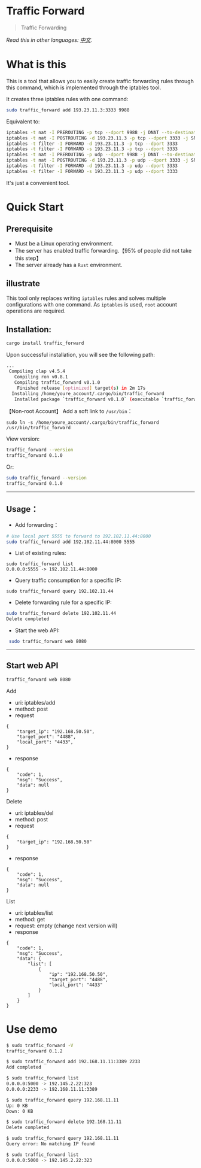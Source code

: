 # Traffic Forward

> Traffic Forwarding

*Read this in other languages:  [中文](README.cn.md).*

# What is this

This is a tool that allows you to easily create traffic forwarding rules through this command, which is implemented through the iptables tool.

It creates three iptables rules with one command:
```bash
sudo traffic_forward add 193.23.11.3:3333 9988
```
Equivalent to:
```bash
iptables -t nat -I PREROUTING -p tcp --dport 9988 -j DNAT --to-destination 193.23.11.3:3333
iptables -t nat -I POSTROUTING -d 193.23.11.3 -p tcp --dport 3333 -j SNAT --to-source 192.168.17.131
iptables -t filter -I FORWARD -d 193.23.11.3 -p tcp --dport 3333
iptables -t filter -I FORWARD -s 193.23.11.3 -p tcp --dport 3333
iptables -t nat -I PREROUTING -p udp --dport 9988 -j DNAT --to-destination 193.23.11.3:3333
iptables -t nat -I POSTROUTING -d 193.23.11.3 -p udp --dport 3333 -j SNAT --to-source 192.168.17.131
iptables -t filter -I FORWARD -d 193.23.11.3 -p udp --dport 3333
iptables -t filter -I FORWARD -s 193.23.11.3 -p udp --dport 3333
```
It's just a convenient tool.

# Quick Start

## Prerequisite 
* Must be a Linux operating environment.
* The server has enabled traffic forwarding.【95% of people did not take this step】
* The server already has a `Rust` environment.

## illustrate

This tool only replaces writing `iptables` rules and solves multiple configurations with one command. As `iptables` is used, `root` account operations are required.

## Installation:


```bash
cargo install traffic_forward
```

Upon successful installation, you will see the following path:
```bash
...
 Compiling clap v4.5.4
   Compiling ron v0.8.1
   Compiling traffic_forward v0.1.0
    Finished release [optimized] target(s) in 2m 17s
  Installing /home/youre_account/.cargo/bin/traffic_forward
   Installed package `traffic_forward v0.1.0` (executable `traffic_forward`)
```

【Non-root Account】 Add a soft link to `/usr/bin`：

```
sudo ln -s /home/youre_account/.cargo/bin/traffic_forward /usr/bin/traffic_forward
```

View version:
``` bash
traffic_forward --version
traffic_forward 0.1.0
```

Or:
``` bash
sudo traffic_forward --version
traffic_forward 0.1.0
```

---

## Usage：

* Add forwarding：

```bash
# Use local port 5555 to forward to 192.102.11.44:8000
sudo traffic_forward add 192.102.11.44:8000 5555
```

* List of existing rules:
```
sudo traffic_forward list
0.0.0.0:5555 -> 192.102.11.44:8000
```

* Query traffic consumption for a specific IP:
```
sudo traffic_forward query 192.102.11.44
```

* Delete forwarding rule for a specific IP:
```bash
sudo traffic_forward delete 192.102.11.44
Delete completed
```

* Start the web API:
```bash
 sudo traffic_forward web 8080
```

---



## Start web API

```bash
traffic_forward web 8080
```

Add
* uri: iptables/add
* method: post
* request
```
{
	"target_ip": "192.168.50.50",
	"target_port": "4488",
	"local_port": "4433",
}
```

* response
```
{
	"code": 1,
	"msg": "Success",
	"data": null
}
```

Delete
* uri: iptables/del
* method: post
* request
```
{
	"target_ip": "192.168.50.50"
}
```

* response
```
{
	"code": 1,
	"msg": "Success",
	"data": null
}
```

List
* uri: iptables/list
* method: get
* request: empty (change next version will) 
* response
```
{
	"code": 1,
	"msg": "Success",
	"data": {
		"list": [
			{
				"ip": "192.168.50.50",
				"target_port": "4488",
				"local_port": "4433"
			}
		]
	}
}
```

# Use demo

``` bash
$ sudo traffic_forward -V
traffic_forward 0.1.2

$ sudo traffic_forward add 192.168.11.11:3389 2233
Add completed

$ sudo traffic_forward list
0.0.0.0:5000 -> 192.145.2.22:323
0.0.0.0:2233 -> 192.168.11.11:3389

$ sudo traffic_forward query 192.168.11.11
Up: 0 KB 
Down: 0 KB

$ sudo traffic_forward delete 192.168.11.11
Delete completed

$ sudo traffic_forward query 192.168.11.11
Query error: No matching IP found

$ sudo traffic_forward list
0.0.0.0:5000 -> 192.145.2.22:323

```